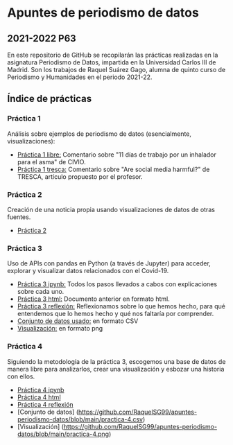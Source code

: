 # Apuntes de periodismo de datos
## 2021-2022 P63
En este repositorio de GitHub se recopilarán las prácticas realizadas en la asignatura Periodismo de Datos, impartida en la Universidad Carlos III de Madrid. Son los trabajos de Raquel Suárez Gago, alumna de quinto curso de Periodismo y Humanidades en el periodo 2021-22.

## Índice de prácticas
### Práctica 1
Análisis sobre ejemplos de periodismo de datos (esencialmente, visualizaciones):
- [Práctica 1 libre:](https://github.com/RaquelSG99/apuntes-periodismo-datos/blob/main/practica-1-libre.md) Comentario sobre "11 días de trabajo por un inhalador para el asma" de CIVIO.
- [Práctica 1 tresca:](https://github.com/RaquelSG99/apuntes-periodismo-datos/blob/main/practica-1-tresca.md) Comentario sobre "Are social media harmful?" de TRESCA, artículo propuesto por el profesor.
### Práctica 2
Creación de una noticia propia usando visualizaciones de datos de otras fuentes.
- [Práctica 2](https://github.com/RaquelSG99/apuntes-periodismo-datos/blob/main/practica-2.md)
### Práctica 3
Uso de APIs con pandas en Python (a través de Jupyter) para acceder, explorar y visualizar datos relacionados con el Covid-19. 
- [Práctica 3 ipynb:](https://github.com/RaquelSG99/apuntes-periodismo-datos/blob/main/python-api-covid19-pandas.ipynb) Todos los pasos llevados a cabos con explicaciones sobre cada uno.
- [Práctica 3 html:](https://github.com/RaquelSG99/apuntes-periodismo-datos/blob/main/python-api-covid19-pandas.html) Documento anterior en formato html.
- [Práctica 3 reflexión:](https://github.com/RaquelSG99/apuntes-periodismo-datos/blob/main/practica-3.md) Reflexionamos sobre lo que hemos hecho, para qué entendemos que lo hemos hecho y qué nos faltaría por comprender.
- [Conjunto de datos usado:](https://github.com/RaquelSG99/apuntes-periodismo-datos/blob/main/esvsitvsmx.csv) en formato CSV
- [Visualización:]() en formato png
### Práctica 4
Siguiendo la metodología de la práctica 3, escogemos una base de datos de manera libre para analizarlos, crear una visualización y esbozar una historia con ellos.
- [Práctica 4 ipynb](https://github.com/RaquelSG99/apuntes-periodismo-datos/blob/main/python-api-libre-pandas.ipynb)
- [Práctica 4 html](https://github.com/RaquelSG99/apuntes-periodismo-datos/blob/main/python-api-libre-pandas.ipynb)
- [Práctica 4 reflexión]()
- [Conjunto de datos] (https://github.com/RaquelSG99/apuntes-periodismo-datos/blob/main/practica-4.csv)
- [Visualización] (https://github.com/RaquelSG99/apuntes-periodismo-datos/blob/main/practica-4.png)
